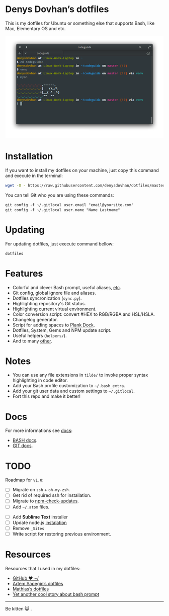 # Denys Dovhan’s dotfiles

This is my dotfiles for Ubuntu or something else that supports Bash, like Mac, Elementary OS and etc.

![Terminal App](./preview.png)

# Installation

If you want to install my dotfiles on your machine, just copy this command and execute in the terminal:

```bash
wget -O - https://raw.githubusercontent.com/denysdovhan/dotfiles/master/installer.sh | bash
```

You can tell Git who you are using these commands:

```
git config -f ~/.gitlocal user.email "email@yoursite.com"
git config -f ~/.gitlocal user.name "Name Lastname"
```

# Updating

For updating dotfiles, just execute command bellow:

```
dotfiles
```

# Features

* Colorful and clever Bash prompt, useful aliases, [etc](./docs/BASH.md).
* Git config, global ignore file and aliases.
* Dotfiles syncronization (`sync.py`).
* Highlighting repository's Git status.
* Highlighting current virtual environment.
* Color conversion script: convert #HEX to RGB/RGBA and HSL/HSLA.
* Changelog generator.
* Script for adding spaces to [Plank Dock](http://wiki.go-docky.com/?title=Plank:Introduction).
* Dotfiles, System, Gems and NPM update script.
* Useful helpers (`helpers/`).
* And to many [other](./docs/BASH.md).

# Notes

* You can use any file extensions in `tilde/` to invoke proper syntax highlighting in code editor.
* Add your Bash profile customization to `~/.bash_extra`.
* Add your git user data and custom settings to `~/.gitlocal`.
* Fort this repo and make it better!

# Docs

For more informations see [docs](./docs):

* [BASH docs](./docs/BASH.md).
* [GIT docs](./docs/GIT.md).

# TODO

Roadmap for `v1.0`:

* [ ] Migrate on `zsh` + `oh-my-zsh`.
* [ ] Get rid of required ssh for installation.
* [ ] Migrate to [npm-check-updates](https://www.npmjs.com/package/npm-check-updates).
* [ ] Add `~/.atom` files.
- [ ] Add **Sublime Text** installer
- [ ] Update node.js [instalation](https://nodesource.com/blog/nodejs-v012-iojs-and-the-nodesource-linux-repositories)
- [ ] Remove `_Sites`
- [ ] Write script for restoring previous environment.

# Resources

Resources that I used in my dotfiles:

* [GitHub ❤ ~/](http://dotfiles.github.com/)
* [Artem Sapegin’s dotfiles](https://github.com/sapegin/dotfiles)
* [Mathias’s dotfiles](https://github.com/mathiasbynens/dotfiles)
* [Yet another cool story about bash prompt](http://habrahabr.ru/company/mailru/blog/145008/)

---

Be kitten :smiley_cat: .
